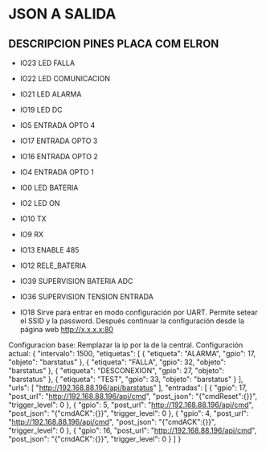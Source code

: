 # JSON A SALIDA



## DESCRIPCION PINES PLACA COM ELRON
- IO23	LED FALLA
- IO22	LED COMUNICACION
- IO21	LED ALARMA
- IO19	LED DC
- IO5		ENTRADA OPTO 4
- IO17	ENTRADA OPTO 3
- IO16	ENTRADA OPTO 2
- IO4		ENTRADA OPTO 1
- IO0		LED BATERIA
- IO2 	LED ON
- IO10	TX
- IO9		RX
- IO13	ENABLE 485
- IO12	RELE_BATERIA
- IO39	SUPERVISION BATERIA ADC
- IO36	SUPERVISION TENSION ENTRADA



- IO18 Sirve para entrar en modo configuración por UART.
  Permite setear el SSID y la password.
  Después continuar la configuración desde la página web http://x.x.x.x:80

Configuracion base: Remplazar la ip por la de la central.
Configuración actual:
{
  "intervalo": 1500,
  "etiquetas": [
    {
      "etiqueta": "ALARMA",
      "gpio": 17,
      "objeto": "barstatus"
    },
    {
      "etiqueta": "FALLA",
      "gpio": 32,
      "objeto": "barstatus"
    },
    {
      "etiqueta": "DESCONEXION",
      "gpio": 27,
      "objeto": "barstatus"
    },
    {
      "etiqueta": "TEST",
      "gpio": 33,
      "objeto": "barstatus"
    }
  ],
  "urls": [
    "http://192.168.88.196/api/barstatus"
  ],
  "entradas": [
    {
      "gpio": 17,
      "post_url": "http://192.168.88.196/api/cmd",
      "post_json": "{\"cmdReset\":{}}",
      "trigger_level": 0
    },
    {
      "gpio": 5,
      "post_url": "http://192.168.88.196/api/cmd",
      "post_json": "{\"cmdACK\":{}}",
      "trigger_level": 0
    },
    {
      "gpio": 4,
      "post_url": "http://192.168.88.196/api/cmd",
      "post_json": "{\"cmdACK\":{}}",
      "trigger_level": 0
    },
    {
      "gpio": 16,
      "post_url": "http://192.168.88.196/api/cmd",
      "post_json": "{\"cmdACK\":{}}",
      "trigger_level": 0
    }
  ]
}